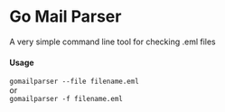# Go Mail Parser
A very simple command line tool for checking .eml files
#### Usage
`gomailparser --file filename.eml`  
or  
`gomailparser -f filename.eml`  
